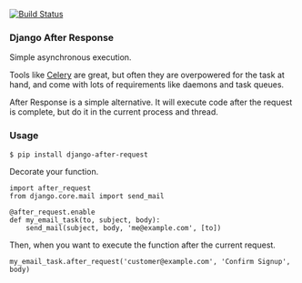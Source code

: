 [![Build Status](https://travis-ci.org/defrex/django-after-response.png)](https://travis-ci.org/defrex/django-after-response)

### Django After Response

Simple asynchronous execution.

Tools like [Celery](http://celeryproject.org/) are great, but often they are
overpowered for the task at hand, and come with lots of requirements like
daemons and task queues.

After Response is a simple alternative. It will execute code after the
request is complete, but do it in the current process and thread.

### Usage

    $ pip install django-after-request

Decorate your function.

    import after_request
    from django.core.mail import send_mail

    @after_request.enable
    def my_email_task(to, subject, body):
        send_mail(subject, body, 'me@example.com', [to])

Then, when you want to execute the function after the current request.

    my_email_task.after_request('customer@example.com', 'Confirm Signup', body)
